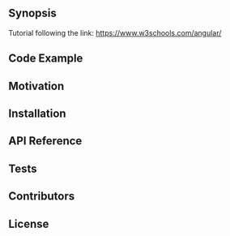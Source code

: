 ## Synopsis

Tutorial following the link: https://www.w3schools.com/angular/

## Code Example

## Motivation

## Installation

## API Reference

## Tests

## Contributors

## License